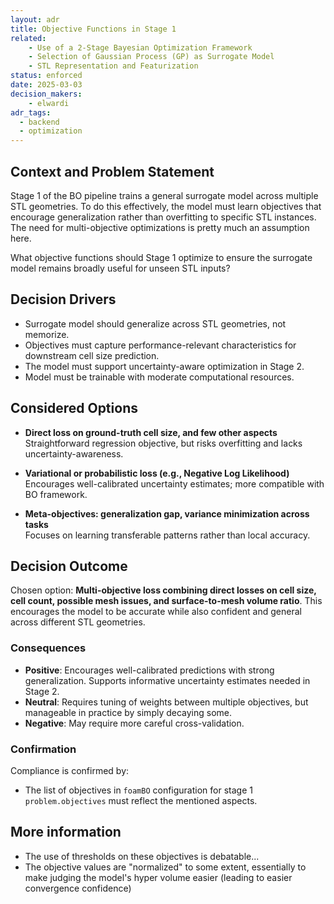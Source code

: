 ```yaml
---
layout: adr
title: Objective Functions in Stage 1
related:
    - Use of a 2-Stage Bayesian Optimization Framework
    - Selection of Gaussian Process (GP) as Surrogate Model
    - STL Representation and Featurization
status: enforced
date: 2025-03-03
decision_makers:
    - elwardi
adr_tags:
  - backend
  - optimization
---
```


## Context and Problem Statement

Stage 1 of the BO pipeline trains a general surrogate model across multiple STL geometries.
To do this effectively, the model must learn objectives that encourage generalization rather
than overfitting to specific STL instances. The need for multi-objective optimizations is pretty
much an assumption here.

What objective functions should Stage 1 optimize to ensure the surrogate model remains
broadly useful for unseen STL inputs?

## Decision Drivers

- Surrogate model should generalize across STL geometries, not memorize.
- Objectives must capture performance-relevant characteristics for downstream cell size prediction.
- The model must support uncertainty-aware optimization in Stage 2.
- Model must be trainable with moderate computational resources.

## Considered Options

- **Direct loss on ground-truth cell size, and few other aspects**
  Straightforward regression objective, but risks overfitting and lacks uncertainty-awareness.

- **Variational or probabilistic loss (e.g., Negative Log Likelihood)**  
  Encourages well-calibrated uncertainty estimates; more compatible with BO framework.

- **Meta-objectives: generalization gap, variance minimization across tasks**  
  Focuses on learning transferable patterns rather than local accuracy.

## Decision Outcome

Chosen option: **Multi-objective loss combining direct losses on cell size, cell count,
possible mesh issues, and surface-to-mesh volume ratio**. This encourages the model
to be accurate while also confident and general across different STL geometries.

### Consequences

- **Positive**: Encourages well-calibrated predictions with strong generalization.
            Supports informative uncertainty estimates needed in Stage 2.
- **Neutral**: Requires tuning of weights between multiple objectives, but manageable in practice by simply decaying some.
- **Negative**: May require more careful cross-validation.

### Confirmation

Compliance is confirmed by:
- The list of objectives in `foamBO` configuration for stage 1 `problem.objectives` must reflect
  the mentioned aspects.

## More information

- The use of thresholds on these objectives is debatable...
- The objective values are "normalized" to some extent, essentially to make judging the
  model's hyper volume easier (leading to easier convergence confidence)

